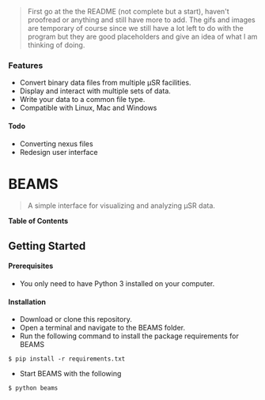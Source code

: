 > First go at the the README (not complete but a start), haven't proofread or anything and still have more to add. The gifs and images are temporary of course since we still have a lot left to do with the program but they are good placeholders and give an idea of what I am thinking of doing.

### Features

- Convert binary data files from multiple µSR facilities.
- Display and interact with multiple sets of data.
- Write your data to a common file type.
- Compatible with Linux, Mac and Windows

#### Todo
- Converting nexus files
- Redesign user interface

# BEAMS
> A simple interface for visualizing and analyzing µSR data.

**Table of Contents**

## Getting Started

#### Prerequisites
- You only need to have Python 3 installed on your computer.

#### Installation
- Download or clone this repository.
- Open a terminal and navigate to the BEAMS folder.
- Run the following command to install the package requirements for BEAMS
```shell
$ pip install -r requirements.txt
```
- Start BEAMS with the following
```shell
$ python beams
```
